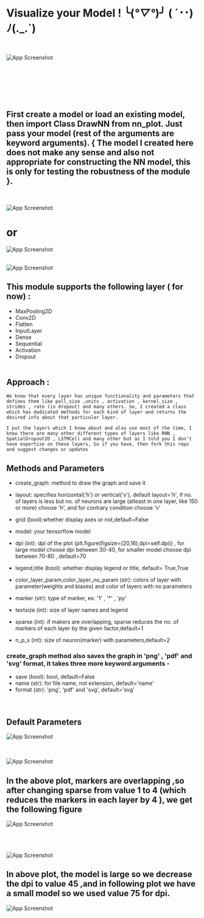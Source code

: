 # Visualize your Model ! ╰(*°▽°*)╯    ( ´･･)ﾉ(._.`) 
<br>

![App Screenshot](res/2.png)
<br><br><br>


<br><br><br>

## First create a model or load an existing model, then import Class DrawNN from nn_plot. Just pass your model (rest of the arguments are keyword arguments). { The model I created here does not make any sense and also not appropriate for constructing the NN model, this is only for testing the robustness of the module }.
<br>

![App Screenshot](res/model.PNG)
# or
![App Screenshot](res/model3.PNG)
<br><br>

![App Screenshot](res/model2.PNG)


## This module supports the following layer ( for now) :
- MaxPooling2D
- Conv2D
- Flatten
- InputLayer
- Dense
- Sequential
- Activation
- Dropout
<br><br>

## Approach : <br>
    We know that every layer has unique functionality and parameters that defines them like poll_size ,units , activation , kernel_size , strides , rate (in dropout) and many others. So, I created a class which has dedicated methods for each kind of layer and returns the desired info about that particular layer. 

    I put the layers which I know about and also use most of the time, I know there are many other different types of layers like RNN , SpatialDropout2D , LSTMCell and many other but as I told you I don't have expertise on these layers, So if you have, then fork this repo and suggest changes or updates

## Methods and Parameters
- create_graph: method to draw the graph and save it
- layout: specifies horizontal('h') or vertical('v'), default layout='h', if no. of layers is  less but no. of neurons are large (atleast in one layer, like 150 or more) choose 'h', and for contrary condition choose 'v'

- grid (bool):whether display axes or not,default=False

- model: your tensorflow model

- dpi (int): dpi of the plot (plt.figure(figsize=(20,16),dpi=self.dpi)) , for large model choose dpi between 30-40, for smaller model choose dpi between 70-80 , default=70

- legend,title (bool): whether display legend or title, default= True,True

- color_layer_param,color_layer_no_param (str): colors of layer with parameter(weights and biases) and color of layers with no parameters

- marker (str): type of marker, ex: '1' , '*' , '$py$'

- textsize (int): size of layer names and legend

- sparse (int): if makers are overlapping, sparse reduces the no. of markers of each layer by the given factor,default=1

- n_p_s (int): size of neuron(marker) with parameters,default=2



### create_graph method also saves the graph in 'png' , 'pdf' and 'svg' format, it takes three more keyword arguments -

- save (bool): bool, default=False
- name (str):  for file name, not extension, default='name'
- format (str): 'png', 'pdf' and 'svg', default='svg'
<br><br><br>

## Default Parameters

![App Screenshot](res/model5.PNG)
<br><br><br>

![App Screenshot](res/3.png)
## In the above plot, markers are overlapping ,so after changing sparse from value 1 to 4 (which reduces the markers in each layer by 4 ), we get the following figure
![App Screenshot](res/4.png)
<br><br><br><br>

![App Screenshot](res/6.png)
## In above plot, the model is large so we decrease the dpi to value 45 ,and in following plot we have a small model so we used value 75 for dpi.
![App Screenshot](res/5.png)